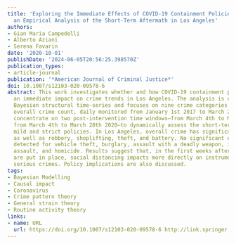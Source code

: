 ```yaml
---
title: 'Exploring the Immediate Effects of COVID-19 Containment Policies on Crime:
  an Empirical Analysis of the Short-Term Aftermath in Los Angeles'
authors:
- Gian Maria Campedelli
- Alberto Aziani
- Serena Favarin
date: '2020-10-01'
publishDate: '2024-06-05T20:56:25.398570Z'
publication_types:
- article-journal
publication: '*American Journal of Criminal Justice*'
doi: 10.1007/s12103-020-09578-6
abstract: This work investigates whether and how COVID-19 containment policies had
  an immediate impact on crime trends in Los Angeles. The analysis is conducted using
  Bayesian structural time-series and focuses on nine crime categories and on the
  overall crime count, daily monitored from January 1st 2017 to March 28th 2020. We
  concentrate on two post-intervention time windows—from March 4th to March 16th and
  from March 4th to March 28th 2020—to dynamically assess the short-term effects of
  mild and strict policies. In Los Angeles, overall crime has significantly decreased,
  as well as robbery, shoplifting, theft, and battery. No significant effect has been
  detected for vehicle theft, burglary, assault with a deadly weapon, intimate partner
  assault, and homicide. Results suggest that, in the first weeks after the interventions
  are put in place, social distancing impacts more directly on instrumental and less
  serious crimes. Policy implications are also discussed.
tags:
- Bayesian Modelling
- Causal impact
- Coronavirus
- Crime pattern theory
- General strain theory
- Routine activity theory
links:
- name: URL
  url: https://doi.org/10.1007/s12103-020-09578-6 http://link.springer.com/10.1007/s12103-020-09578-6
---
```

